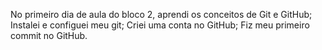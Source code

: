 No primeiro dia de aula do bloco 2, aprendi os conceitos de Git e GitHub;
Instalei e configuei meu git;
Criei uma conta no GitHub;
Fiz meu primeiro commit no GitHub.
